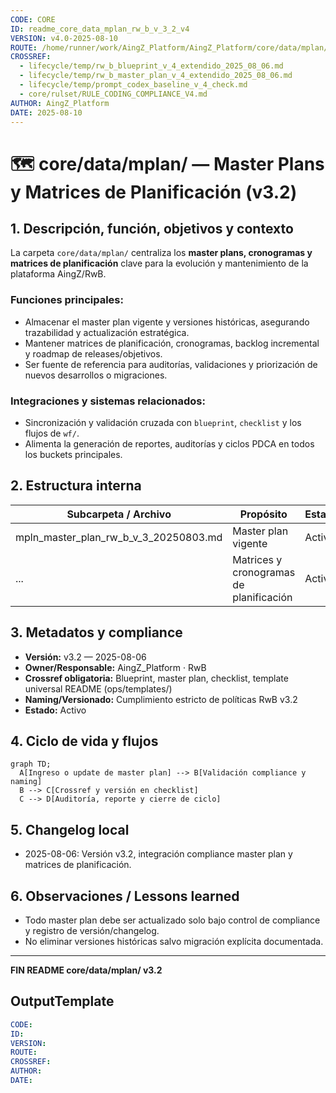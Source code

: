```yaml
---
CODE: CORE
ID: readme_core_data_mplan_rw_b_v_3_2_v4
VERSION: v4.0-2025-08-10
ROUTE: /home/runner/work/AingZ_Platform/AingZ_Platform/core/data/mplan/readme_core_data_mplan_rw_b_v_3_2.md
CROSSREF:
  - lifecycle/temp/rw_b_blueprint_v_4_extendido_2025_08_06.md
  - lifecycle/temp/rw_b_master_plan_v_4_extendido_2025_08_06.md
  - lifecycle/temp/prompt_codex_baseline_v_4_check.md
  - core/rulset/RULE_CODING_COMPLIANCE_V4.md
AUTHOR: AingZ_Platform
DATE: 2025-08-10
---
```

# 🗺️ core/data/mplan/ — Master Plans y Matrices de Planificación (v3.2)

## 1. Descripción, función, objetivos y contexto

La carpeta `core/data/mplan/` centraliza los **master plans, cronogramas y matrices de planificación** clave para la evolución y mantenimiento de la plataforma AingZ/RwB.

### Funciones principales:

- Almacenar el master plan vigente y versiones históricas, asegurando trazabilidad y actualización estratégica.
- Mantener matrices de planificación, cronogramas, backlog incremental y roadmap de releases/objetivos.
- Ser fuente de referencia para auditorías, validaciones y priorización de nuevos desarrollos o migraciones.

### Integraciones y sistemas relacionados:

- Sincronización y validación cruzada con `blueprint`, `checklist` y los flujos de `wf/`.
- Alimenta la generación de reportes, auditorías y ciclos PDCA en todos los buckets principales.

## 2. Estructura interna

| Subcarpeta / Archivo                         | Propósito                               | Estado |
| -------------------------------------------- | --------------------------------------- | ------ |
| mpln\_master\_plan\_rw\_b\_v\_3\_20250803.md | Master plan vigente                     | Activo |
| ...                                          | Matrices y cronogramas de planificación | Activo |

## 3. Metadatos y compliance

- **Versión:** v3.2 — 2025-08-06
- **Owner/Responsable:** AingZ\_Platform · RwB
- **Crossref obligatoria:** Blueprint, master plan, checklist, template universal README (ops/templates/)
- **Naming/Versionado:** Cumplimiento estricto de políticas RwB v3.2
- **Estado:** Activo

## 4. Ciclo de vida y flujos

```mermaid
graph TD;
  A[Ingreso o update de master plan] --> B[Validación compliance y naming]
  B --> C[Crossref y versión en checklist]
  C --> D[Auditoría, reporte y cierre de ciclo]
```

## 5. Changelog local

- 2025-08-06: Versión v3.2, integración compliance master plan y matrices de planificación.

## 6. Observaciones / Lessons learned

- Todo master plan debe ser actualizado solo bajo control de compliance y registro de versión/changelog.
- No eliminar versiones históricas salvo migración explícita documentada.

---

**FIN README core/data/mplan/ v3.2**

## OutputTemplate
```yaml
CODE:
ID:
VERSION:
ROUTE:
CROSSREF:
AUTHOR:
DATE:
```
